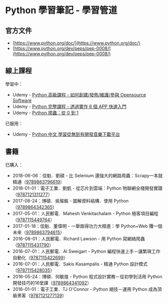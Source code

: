 # Python 學習筆記 - 學習管道

## 官方文件

* [https://www.python.org/doc/](https://www.python.org/doc/)
* [https://www.python.org/dev/peps/pep-0008/](https://www.python.org/dev/peps/pep-0008/)

## 線上課程

學習中：

* Udemy - [Python 高級課程 - 如何創建/發佈/維護/參與 Opensource Software](https://www.udemy.com/python-awesome-tools/)
* Udemy - [Python 完整課程 - 透過實作 6 個 APP 快速入門](https://www.udemy.com/python-6app/)
* Udemy - [Python 爬蟲：從 0 到 1](https://www.udemy.com/python-bug)

已服用：

* Udemy - [Python 中文 學習從無到有開發音樂下載平台](https://www.udemy.com/python-web-development/)

## 書籍

已購入：

* 2018-06-06：佳魁．劉碩 - 比 Selenium 還強大的網路爬蟲：Scrapy一本就精通（[9789863796619](https://www.tenlong.com.tw/products/9789863796619)）
* 2018-01-01：電子工業．劉凱 - 從芯片到雲端：Python 物聯網全棧開發實踐（[9787121311277](https://book.douban.com/subject/27176648/)）
* 2017-08-24：博碩．吳燦銘 - 圖解資料結構．使用 Python（[9789864342365](https://www.tenlong.com.tw/products/9789864342365)）
* 2017-05-01：人民郵電．Mahesh Venkitachalam - Python 極客項目編程（[9787115449764](https://book.douban.com/subject/27050630/)）
* 2017-01-18：佳魁．董偉明 - 一舉兩得功力大精進：學 Python+Web 賺一個未來（[9789863794615](https://www.tenlong.com.tw/products/9789863794615)）
* 2016-08-01：人民郵電．Richard Lawson - 用 Python 寫網絡爬蟲（[9787115431790](https://book.douban.com/subject/26869992/)）
* 2016-07-01：人民郵電．Al Sweigart - Python 編程快速上手－讓繁瑣工作自動化（[9787115422699](https://book.douban.com/subject/26836700/)）
* 2016-07-01：人民郵電．Sakis Kasampalis - 精通 Python 設計模式（[9787115428035](https://book.douban.com/subject/26829015/)）
* 2016-05-24：博碩．何敏煌 - Python 程式設計實務－從初學到活用 Python 開發技巧的16堂課（[9789864341092](https://www.tenlong.com.tw/products/9789864341092)）
* 2016-01-01：電子工業．TJ O'Connor - Python 絕技－運用 Python 成為頂級黑客（[9787121277139](https://book.douban.com/subject/26702570/)）



